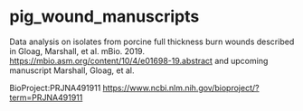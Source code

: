 # pig_wound_manuscripts
Data analysis on isolates from porcine full thickness burn wounds described in Gloag, Marshall, et al. mBio. 2019. https://mbio.asm.org/content/10/4/e01698-19.abstract
and upcoming manuscript Marshall, Gloag, et al.

BioProject:PRJNA491911 https://www.ncbi.nlm.nih.gov/bioproject/?term=PRJNA491911
